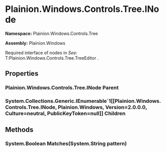 
# Plainion.Windows.Controls.Tree.INode

**Namespace:** Plainion.Windows.Controls.Tree

**Assembly:** Plainion.Windows

Required interface of nodes in
*See:* T:Plainion.Windows.Controls.Tree.TreeEditor
.


## Properties

### Plainion.Windows.Controls.Tree.INode Parent

### System.Collections.Generic.IEnumerable`1[[Plainion.Windows.Controls.Tree.INode, Plainion.Windows, Version=2.0.0.0, Culture=neutral, PublicKeyToken=null]] Children


## Methods

### System.Boolean Matches(System.String pattern)
